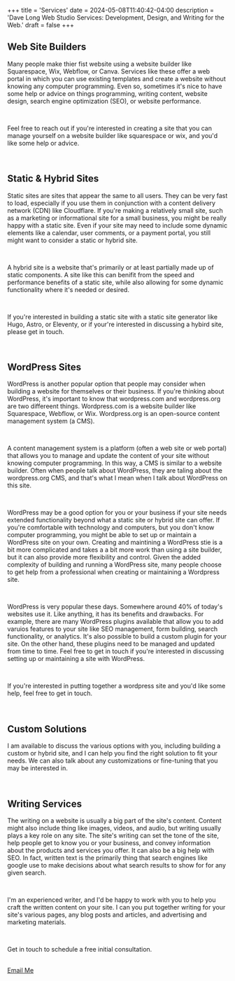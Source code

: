 +++
title = 'Services'
date = 2024-05-08T11:40:42-04:00
description = 'Dave Long Web Studio Services: Development, Design, and Writing for the Web.'
draft = false
+++

## Web Site Builders

Many people make thier fist website using a website builder like Squarespace, Wix, Webflow, or Canva. Services like
these offer a web portal in which you can use existing templates and create a website without knowing any computer
programming. Even so, sometimes it's nice to have some help or advice on things programming, writing content, website
design, search engine optimization (SEO), or website performance.

<br>

Feel free to reach out if you're interested in creating a site that you can manage yourself on a website builder like
squarespace or wix, and you'd like some help or advice.

<br>

## Static & Hybrid Sites

Static sites are sites that appear the same to all users. They can be very fast to load, especially if you use them
in conjunction with a content delivery network (CDN) like Cloudflare. If you're making a relatively small site, such as a
marketing or informational site for a small business, you might be really happy with a static site. Even if your site
may need to include some dynamic elements like a calendar, user comments, or a payment portal, you still might want to
consider a static or hybrid site.

<br>

A hybrid site is a website that's primarily or at least partially made up of static components. A site like this can benifit from
the speed and performance benefits of a static site, while also allowing for some dynamic functionality where it's
needed or desired.

<br>

If you're interested in building a static site with a static site generator like Hugo, Astro, or Eleventy, or if your're
interested in discussing a hybird site, please get in touch.

<br>

## WordPress Sites

WordPress is another popular option that people may consider when building a website for themselves or their business.
If you're thinking about WordPress, it's important to know that wordpress.com and wordpress.org are two
differeent things. Wordpress.com is a website builder like Squarespace, Webflow, or Wix. Wordpress.org is an
open-source content management system (a CMS).

<br>

A content management system is a platform (often a web site or web portal) that allows you to manage and update the
content of your site without knowing computer programming. In this way, a CMS is similar to a website builder. Often
when people talk about WordPress, they are taling about the wordpress.org CMS, and that's what I mean when I talk about
WordPress on this site.

<br>

WordPress may be a good option for you or your business if your site needs extended functionality beyond what a static
site or hybrid site can offer. If you're comfortable with technology and computers, but you don't know computer
programming, you might be able to set up or maintain a WordPress site on your own. Creating and maintining a WordPress
stie is a bit more complicated and takes a a bit more work than using a site builder, but it can also provide more
flexibility and control. Given the added complexity of building and running a WordPress site, many people choose to get
help from a professional when creating or maintaining a Wordpress site.

<br>

WordPress is very popular these days. Somewhere around 40% of today's websites use it. Like anything, it has its
benefits and drawbacks. For example, there are many WordPress plugins available that allow you to add varuios features
to your site like SEO management, form building, search functionality, or analytics. It's also possible to build a
custom plugin for your site. On the other hand, these plugins need to be managed and updated from time to time. Feel
free to get in touch if you're interested in discussing setting up or maintaining a site with WordPress.

<br>

If you're interested in putting together a wordpress site and you'd like some help, feel free to get in touch.

<br>

## Custom Solutions

I am available to discuss the various options with you, including building a custom or hybrid site, and I can help you
find the right solution to fit your needs. We can also talk about any customizations or fine-tuning that you may be
interested in.

<br>

## Writing Services

The writing on a website is usually a big part of the site's content. Content might also include thing like images,
videos, and audio, but writing usually plays a key role on any site. The site's writing can set the tone of the site, help
people get to know you or your business, and convey information about the products and services you offer. It can also
be a big help with SEO. In fact, written text is the primarily thing that search engines like google use to make
decisions about what search results to show for for any given search.

<br>

I'm an experienced writer, and I'd be happy to work with you to help you craft the written content on your site. I
can you put together writing for your site's various pages, any blog posts and articles, and advertising and marketing
materials.

<br>

<p class='txt-center'>Get in touch to schedule a free initial consultation.</p> 

<br>

<div>
    <a 
      href="mailto:davelongdev@gmail.com"
      class="btn btn-center"
    >
      Email Me
    </a>
</div>

<br>
